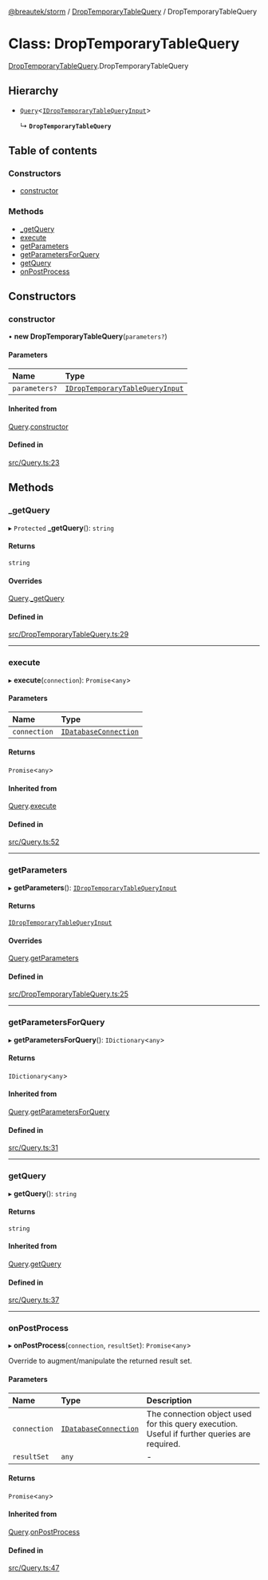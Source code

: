 [@breautek/storm](../README.md) / [DropTemporaryTableQuery](../modules/DropTemporaryTableQuery.md) / DropTemporaryTableQuery

# Class: DropTemporaryTableQuery

[DropTemporaryTableQuery](../modules/DropTemporaryTableQuery.md).DropTemporaryTableQuery

## Hierarchy

- [`Query`](Query.Query-1.md)<[`IDropTemporaryTableQueryInput`](../interfaces/DropTemporaryTableQuery.IDropTemporaryTableQueryInput.md)\>

  ↳ **`DropTemporaryTableQuery`**

## Table of contents

### Constructors

- [constructor](DropTemporaryTableQuery.DropTemporaryTableQuery-1.md#constructor)

### Methods

- [\_getQuery](DropTemporaryTableQuery.DropTemporaryTableQuery-1.md#_getquery)
- [execute](DropTemporaryTableQuery.DropTemporaryTableQuery-1.md#execute)
- [getParameters](DropTemporaryTableQuery.DropTemporaryTableQuery-1.md#getparameters)
- [getParametersForQuery](DropTemporaryTableQuery.DropTemporaryTableQuery-1.md#getparametersforquery)
- [getQuery](DropTemporaryTableQuery.DropTemporaryTableQuery-1.md#getquery)
- [onPostProcess](DropTemporaryTableQuery.DropTemporaryTableQuery-1.md#onpostprocess)

## Constructors

### constructor

• **new DropTemporaryTableQuery**(`parameters?`)

#### Parameters

| Name | Type |
| :------ | :------ |
| `parameters?` | [`IDropTemporaryTableQueryInput`](../interfaces/DropTemporaryTableQuery.IDropTemporaryTableQueryInput.md) |

#### Inherited from

[Query](Query.Query-1.md).[constructor](Query.Query-1.md#constructor)

#### Defined in

[src/Query.ts:23](https://github.com/breautek/storm/blob/7b25240/src/Query.ts#L23)

## Methods

### \_getQuery

▸ `Protected` **_getQuery**(): `string`

#### Returns

`string`

#### Overrides

[Query](Query.Query-1.md).[_getQuery](Query.Query-1.md#_getquery)

#### Defined in

[src/DropTemporaryTableQuery.ts:29](https://github.com/breautek/storm/blob/7b25240/src/DropTemporaryTableQuery.ts#L29)

___

### execute

▸ **execute**(`connection`): `Promise`<`any`\>

#### Parameters

| Name | Type |
| :------ | :------ |
| `connection` | [`IDatabaseConnection`](../interfaces/IDatabaseConnection.IDatabaseConnection-1.md) |

#### Returns

`Promise`<`any`\>

#### Inherited from

[Query](Query.Query-1.md).[execute](Query.Query-1.md#execute)

#### Defined in

[src/Query.ts:52](https://github.com/breautek/storm/blob/7b25240/src/Query.ts#L52)

___

### getParameters

▸ **getParameters**(): [`IDropTemporaryTableQueryInput`](../interfaces/DropTemporaryTableQuery.IDropTemporaryTableQueryInput.md)

#### Returns

[`IDropTemporaryTableQueryInput`](../interfaces/DropTemporaryTableQuery.IDropTemporaryTableQueryInput.md)

#### Overrides

[Query](Query.Query-1.md).[getParameters](Query.Query-1.md#getparameters)

#### Defined in

[src/DropTemporaryTableQuery.ts:25](https://github.com/breautek/storm/blob/7b25240/src/DropTemporaryTableQuery.ts#L25)

___

### getParametersForQuery

▸ **getParametersForQuery**(): `IDictionary`<`any`\>

#### Returns

`IDictionary`<`any`\>

#### Inherited from

[Query](Query.Query-1.md).[getParametersForQuery](Query.Query-1.md#getparametersforquery)

#### Defined in

[src/Query.ts:31](https://github.com/breautek/storm/blob/7b25240/src/Query.ts#L31)

___

### getQuery

▸ **getQuery**(): `string`

#### Returns

`string`

#### Inherited from

[Query](Query.Query-1.md).[getQuery](Query.Query-1.md#getquery)

#### Defined in

[src/Query.ts:37](https://github.com/breautek/storm/blob/7b25240/src/Query.ts#L37)

___

### onPostProcess

▸ **onPostProcess**(`connection`, `resultSet`): `Promise`<`any`\>

Override to augment/manipulate the returned result set.

#### Parameters

| Name | Type | Description |
| :------ | :------ | :------ |
| `connection` | [`IDatabaseConnection`](../interfaces/IDatabaseConnection.IDatabaseConnection-1.md) | The connection object used for this query execution. Useful if further queries are required. |
| `resultSet` | `any` | - |

#### Returns

`Promise`<`any`\>

#### Inherited from

[Query](Query.Query-1.md).[onPostProcess](Query.Query-1.md#onpostprocess)

#### Defined in

[src/Query.ts:47](https://github.com/breautek/storm/blob/7b25240/src/Query.ts#L47)
